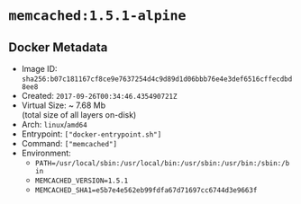 # `memcached:1.5.1-alpine`

## Docker Metadata

- Image ID: `sha256:b07c181167cf8ce9e7637254d4c9d89d1d06bbb76e4e3def6516cffecdbd8ee8`
- Created: `2017-09-26T00:34:46.435490721Z`
- Virtual Size: ~ 7.68 Mb  
  (total size of all layers on-disk)
- Arch: `linux`/`amd64`
- Entrypoint: `["docker-entrypoint.sh"]`
- Command: `["memcached"]`
- Environment:
  - `PATH=/usr/local/sbin:/usr/local/bin:/usr/sbin:/usr/bin:/sbin:/bin`
  - `MEMCACHED_VERSION=1.5.1`
  - `MEMCACHED_SHA1=e5b7e4e562eb99fdfa67d71697cc6744d3e9663f`
